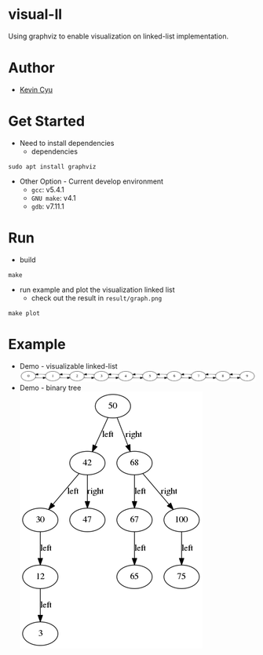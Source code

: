 # visual-ll
Using graphviz to enable visualization on linked-list implementation.

# Author
* [Kevin Cyu](https://github.com/kevinbird61)

# Get Started
* Need to install dependencies
    * dependencies
```
sudo apt install graphviz
```
* Other Option - Current develop environment
    * `gcc`: v5.4.1
    * `GNU make`: v4.1
    * `gdb`: v7.11.1

# Run
* build
```
make
```

* run example and plot the visualization linked list
    * check out the result in `result/graph.png`
```
make plot
```

# Example
* Demo - visualizable linked-list
![](./result/graph.png)
* Demo - binary tree 
![](./result/graph2.png)
